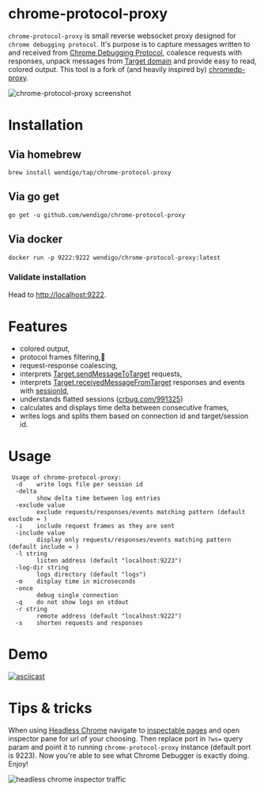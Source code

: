 # chrome-protocol-proxy

```chrome-protocol-proxy``` is small reverse websocket proxy designed for ```chrome debugging protocol```. It's purpose is to capture messages written to and received from [Chrome Debugging Protocol](https://chromedevtools.github.io/debugger-protocol-viewer), coalesce requests with responses, unpack messages from [Target domain](https://chromedevtools.github.io/debugger-protocol-viewer/tot/Target/) and provide easy to read, colored output. This tool is a fork of (and heavily inspired by) [chromedp-proxy](https://github.com/knq/chromedp/tree/master/cmd/chromedp-proxy).

![chrome-protocol-proxy screenshot](https://pbs.twimg.com/media/C9nifD2WsAEkl4s.jpg:large)

# Installation

## Via homebrew

```brew install wendigo/tap/chrome-protocol-proxy```

## Via go get

```go get -u github.com/wendigo/chrome-protocol-proxy```

## Via docker

```docker run -p 9222:9222 wendigo/chrome-protocol-proxy:latest```

### Validate installation

Head to [http://localhost:9222](http://localhost:9222).

# Features
- colored output,
- protocol frames filtering,🖖
- request-response coalescing,
- interprets [Target.sendMessageToTarget](https://chromedevtools.github.io/debugger-protocol-viewer/tot/Target/#method-sendMessageToTarget) requests,
- interprets [Target.receivedMessageFromTarget](https://chromedevtools.github.io/debugger-protocol-viewer/tot/Target/#event-receivedMessageFromTarget) responses and events with [sessionId](https://chromium.googlesource.com/chromium/src/+/237f82767da3bbdcd8d6ad3fa4449ef6a3fe8bd3),
- understands flatted sessions ([crbug.com/991325](crbug.com/991325))
- calculates and displays time delta between consecutive frames,
- writes logs and splits them based on connection id and target/session id.

# Usage
```
 Usage of chrome-protocol-proxy:
  -d	write logs file per session id
  -delta
    	show delta time between log entries
  -exclude value
    	exclude requests/responses/events matching pattern (default exclude = )
  -i	include request frames as they are sent
  -include value
    	display only requests/responses/events matching pattern (default include = )
  -l string
    	listen address (default "localhost:9223")
  -log-dir string
    	logs directory (default "logs")
  -m	display time in microseconds
  -once
    	debug single connection
  -q	do not show logs on stdout
  -r string
    	remote address (default "localhost:9222")
  -s	shorten requests and responses
  ```

# Demo
[![asciicast](https://asciinema.org/a/113947.png)](https://asciinema.org/a/113947?t=0:04&autoplay=1&speed=0.4)

# Tips & tricks

When using [Headless Chrome](https://chromium.googlesource.com/chromium/src/+/lkgr/headless/README.md) navigate to [inspectable pages](http://localhost:9222/) and open inspector pane for url of your choosing. Then replace port in ```?ws=``` query param and point it to running ```chrome-protocol-proxy``` instance (default port is 9223). Now you're able to see what Chrome Debugger is exactly doing. Enjoy!

![headless chrome inspector traffic](https://pbs.twimg.com/media/C9nu8pIXsAE2Cpf.jpg:large)
